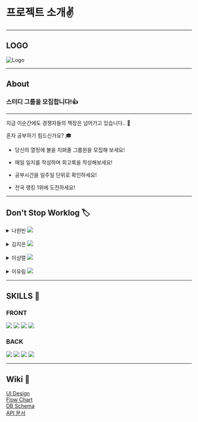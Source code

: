# 프로젝트 소개&#9996;

---

## LOGO

![Logo](https://user-images.githubusercontent.com/74464061/121065610-ea856580-c803-11eb-922c-891e7e67602c.jpg)

---

## About

### 스터디 그룹을 모집합니다!&#128077;

---

지금 이순간에도 경쟁자들의 책장은 넘어가고 있습니다.. &#128064;

혼자 공부하기 힘드신가요? &#127891;

- 당신의 열정에 불을 지펴줄 그룹원을 모집해 보세요!

- 매일 일지를 작성하며 회고록을 작성해보세요!

- 공부시간을 일주일 단위로 확인하세요!

- 전국 랭킹 1위에 도전하세요!

---

## Don't Stop Worklog &#127991;

<details>
<summary>나원빈 <img src="https://img.shields.io/badge/-Front--End-blue"/></summary>  
<br/>

- **Position** : Front-End, 팀장
- **Contribution**
  - MainPage (컴포넌트, 랭킹 리스트 구현)
  - StudySearch 게시판 (컴포넌트, 모달, 인풋 버튼 구현)
  - 페이지 라우터 구현(react-router-dom)
  </details>  <br/>

<details>
<summary>김지은 <img src="https://img.shields.io/badge/-Front--End-blue"/></summary>
<br/>

- **Position** : Front-End
- **Contribution**
  - Group page(컴포넌트, 스터디정보 랜더, 일지 리스트 구현)
  - Sign In (구글 OAuth, 토큰 로그인 구현)
  - Sign Up (구글 OAuth, 토큰 회원가입 구현)
  </details> <br/>

<details>
<summary>이상렬 <img src='https://img.shields.io/badge/-Back--End-9cf/'></summary>  
<br/>

- **Position** : Back-End
- **Contribution**
  - API 구축 및 서버 배포
  - DB 스키마 구성 및 구축(엔티티구성 + orm마이그레이션)
  - 구글 OAuth2.0(cookie 사용)
  - 개인일지 게시글 업로드 (S3버킷)
  - 비밀번호 수정 응답
  - 타이머 정보 저장 및 랭킹 정보 갱신
  - 그룹일지 게시글 요청
  - 스터디 찾기, 만들기 및 가입하기 요청
  </details> <br/>

<details>
<summary>이유림 <img src="https://img.shields.io/badge/-Front--End-blue"/></summary>
<br/>

- **Position** : Front-End
- **Contribution**
  - MyPage (컴포넌트, 스탑워치 기능 구현)
  - 회원정보 버튼 구현
  - PersonalInfoPage (컴포넌트, 회원정보 랜더, 인풋 버튼 구현)
  </details>

---

## SKILLS &#128295;

### FRONT

<img src="https://img.shields.io/badge/JavaScript-F7DF1E?style=for-the-badge&logo=javascript&logoColor=black"/>
<img src="https://img.shields.io/badge/React-20232A?style=for-the-badge&logo=react&logoColor=61DAFB"/>
<img src="https://img.shields.io/badge/CSS-239120?&style=for-the-badge&logo=css3&logoColor=white"/>
<img src="https://img.shields.io/badge/Redux-593D88?style=for-the-badge&logo=redux&logoColor=white"/>

### BACK

<img src="https://img.shields.io/badge/Node.js-43853D?style=for-the-badge&logo=node.js&logoColor=white"/>
<img src="https://img.shields.io/badge/Express.js-404D59?style=for-the-badge"/>
<img src="https://img.shields.io/badge/MySQL-00000F?style=for-the-badge&logo=mysql&logoColor=white"/>
<img src="https://img.shields.io/badge/AWS-232F3E?style=for-the-badge&logo=amazon-aws&logoColor=white"/>

---

## Wiki &#128214;

[UI Design](https://github.com/codestates/DontStop-client/wiki/Wireframe)\
[Flow Chart](https://github.com/codestates/DontStop-client/wiki/Flow-Chart)\
[DB Schema](https://github.com/codestates/DontStop-client/wiki/DB-Schema)\
[API 문서](https://app.gitbook.com/@api-25/s/firstproject/dont-stop)
